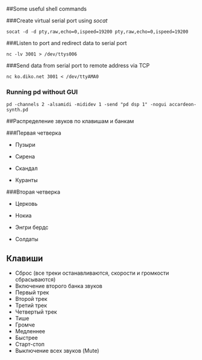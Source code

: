 ##Some useful shell commands

###Create virtual serial port using *socat*


	socat -d -d pty,raw,echo=0,ispeed=19200 pty,raw,echo=0,ispeed=19200

###Listen to port and redirect data to serial port


	nc -lv 3001 > /dev/ttys006

###Send data from serial port to remote address via TCP


	nc ko.diko.net 3001 < /dev/ttyAMA0 
  
### Running pd without GUI


	pd -channels 2 -alsamidi -mididev 1 -send "pd dsp 1" -nogui accardeon-synth.pd 
  
##Распределение звуков по клавишам и банкам


###Первая четверка


* Пузыри
* Сирена

* Скандал
* Куранты

###Вторая четверка


* Церковь
* Нокиа

* Энгри бердс
* Солдаты

## Клавиши

- Сброс (все треки останавливаются, скорости и громкости сбрасываются)
- Включение второго банка звуков
- Первый трек
- Второй трек
- Третий трек
- Четвертый трек
- Тише
- Громче
- Медленнее
- Быстрее
- Старт-стоп
- Выключение всех звуков (Mute)



